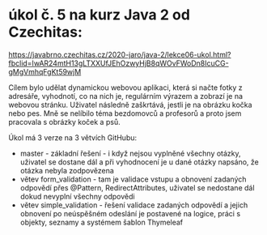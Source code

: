 # úkol č. 5 na kurz Java 2 od Czechitas:
 
https://javabrno.czechitas.cz/2020-jaro/java-2/lekce06-ukol.html?fbclid=IwAR24mtH13gLTXXUfJEhOzwyHjB8qWOvFWoDn8IcuCG-gMgVmhqFgKt59wjM

Cílem bylo udělat dynamickou webovou aplikaci, která si načte fotky z adresáře, vyhodnotí, co na nich je, regulárním výrazem a zobrazí je na webovou stránku. Uživatel následně zaškrtává, jestli je na obrázku kočka nebo pes.  Mně se nelíbilo téma bezdomovců a profesorů a proto jsem pracovala s obrázky koček a psů. 

Úkol má 3 verze na 3 větvích GitHubu:
- master - základní řešení - i když nejsou vyplněné všechny otázky, uživatel se dostane dál a při vyhodnocení je u dané otázky napsáno, že otázka nebyla zodpovězena
- větev form_validation - tam je validace vstupu a obnovení zadaných odpovědí přes @Pattern, RedirectAttributes, uživatel se nedostane dál dokud nevyplní všechny odpovědi
- větev simple_validation - řešení validace zadaných odpovědí a jejich obnovení po neúspěšném odeslání je postavené na logice, práci s objekty, seznamy a systémem šablon Thymeleaf



